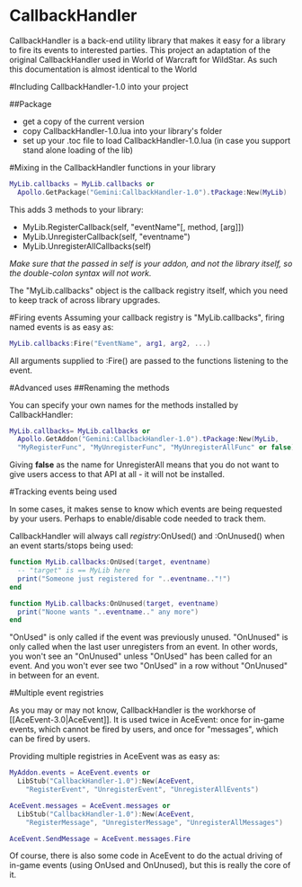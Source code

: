 CallbackHandler
===============

CallbackHandler is a back-end utility library that makes it easy for a library to fire its events to interested parties.  This project an adaptation of the original CallbackHandler used in World of Warcraft for WildStar.  As such this documentation is almost identical to the World

#Including CallbackHandler-1.0 into your project

##Package
* get a copy of the current version
* copy CallbackHandler-1.0.lua into your library's folder
* set up your <library>.toc file to load CallbackHandler-1.0.lua (in case you support stand alone loading of the lib)

#Mixing in the CallbackHandler functions in your library
```lua
MyLib.callbacks = MyLib.callbacks or 
  Apollo.GetPackage("Gemini:CallbackHandler-1.0").tPackage:New(MyLib)
```

This adds 3 methods to your library:

* MyLib.RegisterCallback(self, "eventName"[, method, [arg]])
* MyLib.UnregisterCallback(self, "eventname")
* MyLib.UnregisterAllCallbacks(self)

_Make sure that the passed in self is your addon, and not the library itself, so the double-colon syntax will not work._

The "MyLib.callbacks" object is the callback registry itself, which you need to keep track of across library upgrades.

#Firing events
Assuming your callback registry is "MyLib.callbacks", firing named events is as easy as:

```lua
MyLib.callbacks:Fire("EventName", arg1, arg2, ...)
```

All arguments supplied to :Fire() are passed to the functions listening to the event.

#Advanced uses
##Renaming the methods

You can specify your own names for the methods installed by CallbackHandler:

```lua
MyLib.callbacks= MyLib.callbacks or 
  Apollo.GetAddon("Gemini:CallbackHandler-1.0").tPackage:New(MyLib, 
  "MyRegisterFunc", "MyUnregisterFunc", "MyUnregisterAllFunc" or false)
```

Giving **false** as the name for UnregisterAll means that you do not want to give users access to that API at all - it will not be installed.

#Tracking events being used

In some cases, it makes sense to know which events are being requested by your users. Perhaps to enable/disable code needed to track them.

CallbackHandler will always call *registry*:OnUsed() and :OnUnused() when an event starts/stops being used:

```lua
function MyLib.callbacks:OnUsed(target, eventname)
  -- "target" is == MyLib here
  print("Someone just registered for "..eventname.."!")
end

function MyLib.callbacks:OnUnused(target, eventname)
  print("Noone wants "..eventname.." any more")
end
```

"OnUsed" is only called if the event was previously unused. "OnUnused" is only called when the last user unregisters from an event. In other words, you won't see an "OnUnused" unless "OnUsed" has been called for an event. And you won't ever see two "OnUsed" in a row without "OnUnused" in between for an event.

#Multiple event registries

As you may or may not know, CallbackHandler is the workhorse of [[AceEvent-3.0|AceEvent]]. It is used twice in AceEvent: once for in-game events, which cannot be fired by users, and once for "messages", which can be fired by users.

Providing multiple registries in AceEvent was as easy as:

```lua
MyAddon.events = AceEvent.events or 
  LibStub("CallbackHandler-1.0"):New(AceEvent, 
    "RegisterEvent", "UnregisterEvent", "UnregisterAllEvents")

AceEvent.messages = AceEvent.messages or 
  LibStub("CallbackHandler-1.0"):New(AceEvent, 
    "RegisterMessage", "UnregisterMessage", "UnregisterAllMessages")

AceEvent.SendMessage = AceEvent.messages.Fire
```
Of course, there is also some code in AceEvent to do the actual driving of in-game events (using OnUsed and OnUnused), but this is really the core of it.